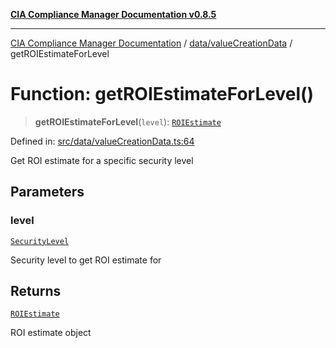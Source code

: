 [**CIA Compliance Manager Documentation v0.8.5**](../../../README.md)

***

[CIA Compliance Manager Documentation](../../../modules.md) / [data/valueCreationData](../README.md) / getROIEstimateForLevel

# Function: getROIEstimateForLevel()

> **getROIEstimateForLevel**(`level`): [`ROIEstimate`](../../../types/cia-services/interfaces/ROIEstimate.md)

Defined in: [src/data/valueCreationData.ts:64](https://github.com/Hack23/cia-compliance-manager/blob/3ae0301247f765ba03c8c0fe645db4718bb8af76/src/data/valueCreationData.ts#L64)

Get ROI estimate for a specific security level

## Parameters

### level

[`SecurityLevel`](../../../types/cia/type-aliases/SecurityLevel.md)

Security level to get ROI estimate for

## Returns

[`ROIEstimate`](../../../types/cia-services/interfaces/ROIEstimate.md)

ROI estimate object
